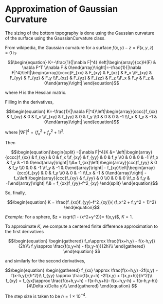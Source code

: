 # Approximation of Gaussian Curvature

The sizing of the bottom topography is done using the Gaussian curvature of the surface using the GaussianCurvature class.

From wikipedia, the Gaussian curvature for a surface $`f(x,y) - z = F(x,y,z) = 0`$ is

```math
\begin{equation}
K=-\frac{1}{|\nabla F|^4} \left|\begin{array}{cc}H(F) & \nabla F^T \\\nabla F & 0\end{array}\right|=-\frac{1}{|\nabla F|^4}\left|\begin{array}{cccc}F_{xx} & F_{xy} & F_{xz} & F_x \\F_{xy} & F_{yy} & F_{yz} & F_y \\F_{xz} & F_{yz} & F_{zz} & F_z \\F_x & F_y & F_z & 0\end{array}\right|
\end{equation}
```

where $`H`$ is the Hessian matrix.

Filling in the derivatives,
```math
\begin{equation}
K=-\frac{1}{|\nabla F|^4}\left|\begin{array}{cccc}f_{xx} & f_{xy} & 0 & f_x \\f_{xy} & f_{yy} & 0 & f_y \\0 & 0 & 0 & -1 \\f_x & f_y & -1 & 0\end{array}\right|
\end{equation}
```
where
$`|\nabla F|^4 = (f_x^2 + f_y^2 + 1)^2.`$

Then
```math
\begin{equation}\begin{split}
-{|\nabla F|^4}K &= \left|\begin{array}{cccc}f_{xx} & f_{xy} & 0 & f_x \\f_{xy} & f_{yy} & 0 & f_y \\0 & 0 & 0 & -1 \\f_x & f_y & -1 & 0\end{array}\right|
\\&= f_{xx}\left|\begin{array}{ccc}f_{yy} & 0 & f_y \\0 & 0 & -1 \\f_y & -1 & 0\end{array}\right|
- f_{xy}\left|\begin{array}{ccc}f_{xy} & 0 & f_y \\0 & 0 & -1 \\f_x & -1 & 0\end{array}\right|
-f_x\left|\begin{array}{ccc}f_{xy} & f_{yy} & 0 \\0 & 0 & 0 \\f_x & f_y & -1\end{array}\right|
\\&
= f_{xx}f_{yy}-f^2_{xy}
\end{split}
\end{equation}
```
So, finally,
```math
\begin{equation}
K = \frac{f_{xx}f_{yy}-f^2_{xy}}{ (f_x^2 + f_y^2 + 1)^2}
\end{equation}
```

*Example:* For a sphere, $`z = \sqrt{1 - (x^2+y^2)}= f(x,y)`$, $`K=1`$.

To approximate $` K`$, we compute a centered finite difference approximation to the first derivatives

```math
\begin{equation}
\begin{gathered}
f_x\approx \frac{f(x+h,y) - f(x-h,y)}{2h}\\
f_y\approx \frac{f(x,y+h) - f(x,y-h)}{2h}\\
\end{gathered}
\end{equation}

```
and similarly for the second derivatives,

```math
\begin{equation}
\begin{gathered}
f_{xx} \approx \frac{f(x+h,y) -2f(x,y) + f(x-h,y)}{h^2}\\
f_{yy} \approx \frac{f(x,y+h) -2f(x,y) + f(x,y+h)}{h^2}\\
f_{xy} = f_{yx}\approx \frac{f(x+h,y+h) - f(x-h,y+h)- f(x+h,y-h) + f(x-h,y-h)}{4\Delta x\Delta y}\\
\end{gathered}
\end{equation} 
```

The step size is taken to be $`h = 1\times 10^{-4}`$.
